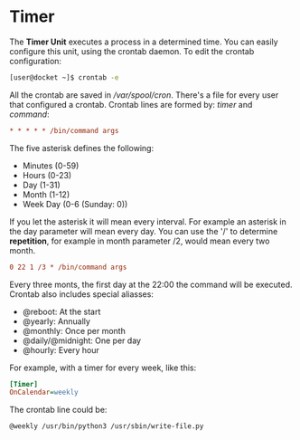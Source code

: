 <!-- 

	Bruno Mondelo Giaramita                                    
	mondelob14@gmail.com                                       
	isx48185462                                                
	Escola del Treball de Barcelona 2017-05-18
	
                                                                     -->
                                                                     
# Timer

The **Timer Unit** executes a process in a determined time. You can
easily configure this unit, using the crontab daemon. To edit the
crontab configuration:

```bash
[user@docket ~]$ crontab -e
```

All the crontab are saved in */var/spool/cron*. There's a file for
every user that configured a crontab. Crontab lines are formed by:
*timer* and *command*:

```INI
* * * * * /bin/command args
```

The five asterisk defines the following:
* Minutes (0-59)
* Hours (0-23)
* Day (1-31)
* Month (1-12)
* Week Day (0-6 (Sunday: 0))

If you let the asterisk it will mean every interval. For example an
asterisk in the day parameter will mean every day. You can use the '/'
to determine **repetition**, for example in month parameter /2, would
mean every two month.

```INI
0 22 1 /3 * /bin/command args
```

Every three monts, the first day at the 22:00 the command will be
executed. Crontab also includes special aliasses:
* @reboot: At the start
* @yearly: Annually
* @monthly: Once per month
* @daily/@midnight: One per day
* @hourly: Every hour

For example, with a timer for every week, like this:

```INI
[Timer]
OnCalendar=weekly
```

The crontab line could be:

```bash
@weekly /usr/bin/python3 /usr/sbin/write-file.py
```
